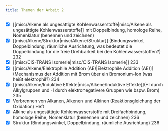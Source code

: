 ```yaml
---
title: Themen der Arbeit 2
---
```

- [x] [[misc/Alkene als ungesättigte Kohlenwasserstoffe|misc/Alkene als ungesättigte Kohlenwasserstoffe]] mit Doppelbindung, homologe Reihe, Nomenklatur (benennen und zeichnen) 
- [x] [[misc/Alkene/Struktur|misc/Alkene/Struktur]] (Bindungswinkel, Doppelbindung, räumliche Ausrichtung, was bedeutet die Doppelbindung für die freie Drehbarkeit bei den Kohlenwasserstoffen?) 232
- [x] [[misc/CIS-TRANS Isomerie|misc/CIS-TRANS Isomerie]] 233
- [x] [[misc/Alkene/Elektrophile Addition (AE)|Elektrophile Addition (AE)]] (Mechanismus der Addition mit Brom über ein Bromonium-Ion (was heißt elektrophil?)  234
- [x] [[misc/Alkene/Induktive Effekte|misc/Alkene/Induktive Effekte]](+I durch Alkylgruppen und -I durch elektronegativere Gruppen wie bspw. Brom) 235
- [x] Verbrennen von Alkanen, Alkenen und Alkinen (Reaktionsgleichung der Oxidation) Heft
- [x] Alkine als ungesättigte Kohlenwasserstoffe mit Dreifachbindung, homologe Reihe, Nomenklatur (benennen und zeichnen) 236
- [x] Struktur (Bindungswinkel, Doppelbindung, räumliche Ausrichtung) 236